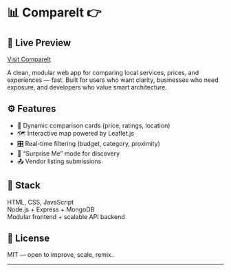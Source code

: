 # 📊 CompareIt 👉 
## 🚀 Live Preview
[Visit CompareIt](https://nibo-220.github.io/PORTFOLIO-SHOWCASE-2/)


A clean, modular web app for comparing local services, prices, and experiences — fast. Built for users who want clarity, businesses who need exposure, and developers who value smart architecture.

## ⚙️ Features

- 🧩 Dynamic comparison cards (price, ratings, location)
- 🗺️ Interactive map powered by Leaflet.js
- 🎛️ Real-time filtering (budget, category, proximity)
- 🎲 “Surprise Me” mode for discovery
- 📤 Vendor listing submissions

## 🧰 Stack

HTML, CSS, JavaScript  
Node.js + Express + MongoDB  
Modular frontend + scalable API backend


## 📄 License

MIT — open to improve, scale, remix.

---

